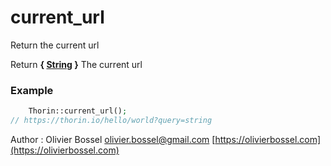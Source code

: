 # current_url

Return the current url


Return **{ [String](http://php.net/manual/en/language.types.string.php) }** The current url

### Example
```php
	Thorin::current_url();
// https://thorin.io/hello/world?query=string
```
Author : Olivier Bossel [olivier.bossel@gmail.com](mailto:olivier.bossel@gmail.com) [https://olivierbossel.com](https://olivierbossel.com)